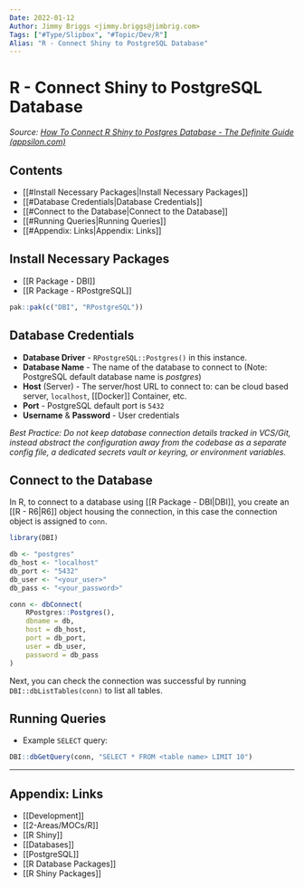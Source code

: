 ```yaml
---
Date: 2022-01-12
Author: Jimmy Briggs <jimmy.briggs@jimbrig.com>
Tags: ["#Type/Slipbox", "#Topic/Dev/R"]
Alias: "R - Connect Shiny to PostgreSQL Database"
---
```


# R - Connect Shiny to PostgreSQL Database

*Source: [How To Connect R Shiny to Postgres Database - The Definite Guide (appsilon.com)](https://appsilon.com/r-shiny-postgres-database/)*

## Contents

- [[#Install Necessary Packages|Install Necessary Packages]]
- [[#Database Credentials|Database Credentials]]
- [[#Connect to the Database|Connect to the Database]]
- [[#Running Queries|Running Queries]]
- [[#Appendix: Links|Appendix: Links]]



## Install Necessary Packages

- [[R Package - DBI]]
- [[R Package - RPostgreSQL]]

```R
pak::pak(c("DBI", "RPostgreSQL"))
```

## Database Credentials

- **Database Driver** - `RPostgreSQL::Postgres()` in this instance.
- **Database Name** - The name of the database to connect to (Note: PostgreSQL default database name is *postgres*)
- **Host** (Server) - The server/host URL to connect to: can be cloud based server, `localhost`, [[Docker]] Container, etc.
- **Port** - PostgreSQL default port is `5432`
- **Username** & **Password** - User credentials

*Best Practice: Do not keep database connection details tracked in VCS/Git, instead abstract the configuration away from the codebase as a separate config file, a dedicated secrets vault or keyring, or environment variables.*

## Connect to the Database

In R, to connect to a database using [[R Package - DBI|DBI]], you create an [[R - R6|R6]] object housing the connection, in this case the connection object is assigned to `conn`. 

```R
library(DBI)

db <- "postgres"
db_host <- "localhost"
db_port <- "5432"
db_user <- "<your_user>"
db_pass <- "<your_password>"

conn <- dbConnect(
	RPostgres::Postgres(),
	dbname = db,
	host = db_host,
	port = db_port,
	user = db_user,
	password = db_pass
)
```

Next, you can check the connection was successful by running `DBI::dbListTables(conn)` to list all tables.

## Running Queries

- Example `SELECT` query:

```R
DBI::dbGetQuery(conn, "SELECT * FROM <table name> LIMIT 10")
```

***

## Appendix: Links

- [[Development]]
- [[2-Areas/MOCs/R]]
- [[R Shiny]]
- [[Databases]]
- [[PostgreSQL]]
- [[R Database Packages]]
- [[R Shiny Packages]]